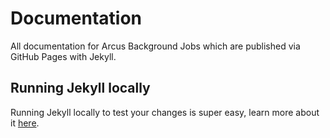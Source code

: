 Documentation
====

All documentation for Arcus Background Jobs which are published via GitHub Pages with Jekyll.

## Running Jekyll locally

Running Jekyll locally to test your changes is super easy, learn more about it [here](https://jekyllrb.com/docs/#instructions).